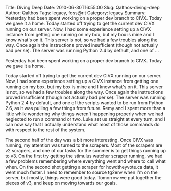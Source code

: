 Title: Diving Deep
Date: 2010-06-30T16:55:00
Slug: Qalthos-diving-deep
Author: Qalthos
Tags: legacy, foss@rit
Category: legacy
Summary: Yesterday had been spent working on a proper dev branch to CIVX. Today we gave it a home.  Today started off trying to get the current dev CIVX running on our server. Now, I had some experience setting up a CIVX instance from getting one running on my box, but my box is mine and I know what's on it. This server is not, so we had a few troubles along the way. Once again the instructions proved insufficient (though not actually bad per se). The server was running Python 2.4 by default, and one of  ... 

Yesterday had been spent working on a proper dev branch to CIVX. Today we gave
it a home.

Today started off trying to get the current dev CIVX running on our server.
Now, I had some experience setting up a CIVX instance from getting one running
on my box, but my box is mine and I know what's on it. This server is not, so
we had a few troubles along the way. Once again the instructions proved
insufficient (though not actually bad per se). The server was running Python
2.4 by default, and one of the scripts wanted to be run from Python 2.6, as it
was pulling a few things from future. Remy and I spent more than a little
while wondering why things weren't happening properly when we had neglected to
run a command or two. Luke set us straight at every turn, and I can now say
that I actually understand what most of those commands do with respect to the
rest of the system.

The second half of the day was a bit more interesting. Once CIVX was running,
my attention was turned to the scrapers. Most of the scrapers are v2 scrapers,
and one of our tasks for the summer is to get things running up to v3. On the
first try getting the stimulus watcher scraper running, we had a few problems
remembering where everything went and where to call what when. On the second
shot getting a scraper for howdtheyvote.ca data, it went much faster. I need
to remember to source tg2env when I'm on the server, but mostly, things were
good today. Tomorrow we put together the pieces of v3, and keep on moving
towards our goals.

